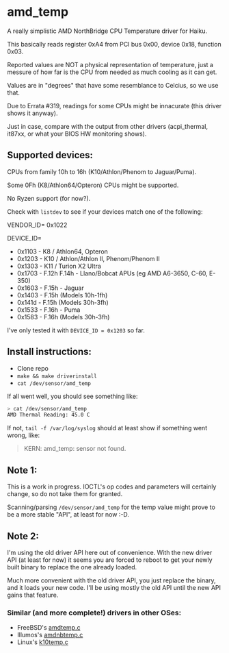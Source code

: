 # amd_temp

A really simplistic AMD NorthBridge CPU Temperature driver for Haiku.

This basically reads register 0xA4 from PCI bus 0x00, device 0x18, function 0x03.

Reported values are NOT a physical representation of temperature, just a messure of how far is the CPU from needed as much cooling as it can get.

Values are in "degrees" that have some resemblance to Celcius, so we use that.

Due to Errata #319, readings for some CPUs might be innacurate (this driver shows it anyway).

Just in case, compare with the output from other drivers (acpi_thermal, it87xx, or what your BIOS HW monitoring shows).

## Supported devices:

CPUs from family 10h to 16h (K10/Athlon/Phenom to Jaguar/Puma).

Some 0Fh (K8/Athlon64/Opteron) CPUs might be supported.

No Ryzen support (for now?).

Check with `listdev` to see if your devices match one of the following:

VENDOR_ID= 0x1022

DEVICE_ID=
 - 0x1103 - K8 / Athlon64, Opteron
 - 0x1203 - K10 / Athlon/Athlon II, Phenom/Phenom II
 - 0x1303 - K11 / Turion X2 Ultra
 - 0x1703 - F.12h F.14h - Llano/Bobcat APUs (eg AMD A6-3650, C-60, E-350)
 - 0x1603 - F.15h - Jaguar
 - 0x1403 - F.15h (Models 10h-1fh)
 - 0x141d - F.15h (Models 30h-3fh)
 - 0x1533 - F.16h - Puma
 - 0x1583 - F.16h (Models 30h-3fh)

I've only tested it with  `DEVICE_ID = 0x1203` so far.

## Install instructions:

- Clone repo
- `make && make driverinstall`
- `cat /dev/sensor/amd_temp`

If all went well, you should see something like:

```sh
> cat /dev/sensor/amd_temp
AMD Thermal Reading: 45.0 C
```

If not, `tail -f /var/log/syslog` should at least show if something went wrong, like:

> KERN: amd_temp: sensor not found.

## Note 1:

This is a work in progress. IOCTL's op codes and parameters will certainly change, so do not take them for granted.

Scanning/parsing  `/dev/sensor/amd_temp` for the temp value might prove to be a more stable "API", at least for now :-D.

## Note 2:

I'm using the old driver API here out of convenience. With the new driver API (at least for now) it seems you are forced to reboot to get your newly built binary to replace the one already loaded.

Much more convenient with the old driver API, you just replace the binary, and it loads your new code. I'll be using mostly the old API until the new API gains that feature.


### Similar (and more complete!) drivers in other OSes:

- FreeBSD's [amdtemp.c](https://github.com/freebsd/freebsd-src/blob/main/sys/dev/amdtemp/amdtemp.c)
- Illumos's [amdnbtemp.c](https://github.com/illumos/illumos-gate/blob/master/usr/src/uts/intel/io/amdnbtemp/amdnbtemp.c)
- Linux's [k10temp.c](https://github.com/torvalds/linux/blob/master/drivers/hwmon/k10temp.c)
